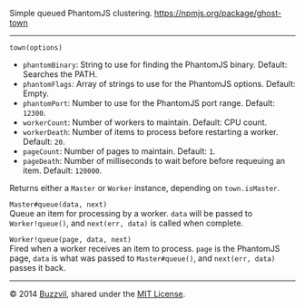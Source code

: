 Simple queued PhantomJS clustering. https://npmjs.org/package/ghost-town

---

`town(options)`

* `phantomBinary`: String to use for finding the PhantomJS binary. Default: Searches the PATH.
* `phantomFlags`: Array of strings to use for the PhantomJS options. Default: Empty.
* `phantomPort`: Number to use for the PhantomJS port range. Default: `12300`.
* `workerCount`: Number of workers to maintain. Default: CPU count.
* `workerDeath`: Number of items to process before restarting a worker. Default: `20`.
* `pageCount`: Number of pages to maintain. Default: `1`.
* `pageDeath`: Number of milliseconds to wait before before requeuing an item. Default: `120000`.

Returns either a `Master` or `Worker` instance, depending on `town.isMaster`.

`Master#queue(data, next)`  
Queue an item for processing by a worker. `data` will be passed to `Worker!queue()`, and `next(err, data)` is called when complete.

`Worker!queue(page, data, next)`  
Fired when a worker receives an item to process. `page` is the PhantomJS page, `data` is what was passed to `Master#queue()`, and `next(err, data)` passes it back.

---

© 2014 [Buzzvil](http://www.buzzvil.com), shared under the [MIT License](http://www.opensource.org/licenses/MIT).